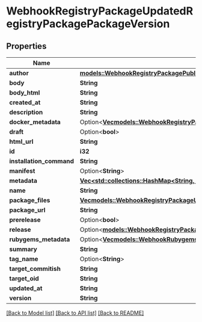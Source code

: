 # WebhookRegistryPackageUpdatedRegistryPackagePackageVersion

## Properties

Name | Type | Description | Notes
------------ | ------------- | ------------- | -------------
**author** | [**models::WebhookRegistryPackagePublishedRegistryPackageOwner**](webhook_registry_package_published_registry_package_owner.md) |  | 
**body** | **String** |  | 
**body_html** | **String** |  | 
**created_at** | **String** |  | 
**description** | **String** |  | 
**docker_metadata** | Option<[**Vec<models::WebhookRegistryPackageUpdatedRegistryPackagePackageVersionDockerMetadataInner>**](webhook_registry_package_updated_registry_package_package_version_docker_metadata_inner.md)> |  | [optional]
**draft** | Option<**bool**> |  | [optional]
**html_url** | **String** |  | 
**id** | **i32** |  | 
**installation_command** | **String** |  | 
**manifest** | Option<**String**> |  | [optional]
**metadata** | [**Vec<std::collections::HashMap<String, serde_json::Value>>**](std::collections::HashMap.md) |  | 
**name** | **String** |  | 
**package_files** | [**Vec<models::WebhookRegistryPackageUpdatedRegistryPackagePackageVersionPackageFilesInner>**](webhook_registry_package_updated_registry_package_package_version_package_files_inner.md) |  | 
**package_url** | **String** |  | 
**prerelease** | Option<**bool**> |  | [optional]
**release** | Option<[**models::WebhookRegistryPackageUpdatedRegistryPackagePackageVersionRelease**](webhook_registry_package_updated_registry_package_package_version_release.md)> |  | [optional]
**rubygems_metadata** | Option<[**Vec<models::WebhookRubygemsMetadata>**](webhook-rubygems-metadata.md)> |  | [optional]
**summary** | **String** |  | 
**tag_name** | Option<**String**> |  | [optional]
**target_commitish** | **String** |  | 
**target_oid** | **String** |  | 
**updated_at** | **String** |  | 
**version** | **String** |  | 

[[Back to Model list]](../README.md#documentation-for-models) [[Back to API list]](../README.md#documentation-for-api-endpoints) [[Back to README]](../README.md)


